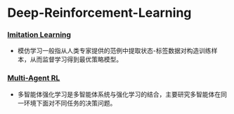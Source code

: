 # Deep-Reinforcement-Learning


### [Imitation Learning](https://github.com/PaperCommunity/Deep-Reinforcement-Learning/tree/master/ImitationLearning)
- 模仿学习一般指从人类专家提供的范例中提取状态-标签数据对构造训练样本，从而监督学习得到最优策略模型。

### [Multi-Agent RL](https://github.com/PaperCommunity/Deep-Reinforcement-Learning/tree/master/Multi-Agent)

- 多智能体强化学习是多智能体系统与强化学习的结合，主要研究多智能体在同一环境下面对不同任务的决策问题。
